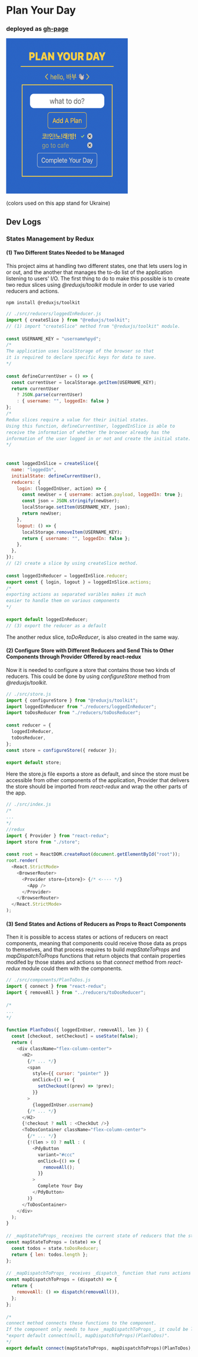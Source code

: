 # Plan Your Day

### deployed as [gh-page](https://willelee.github.io/plan-your-day/)

<a href="https://willelee.github.io/plan-your-day/">
  <img src="https://github.com/WilleLee/files/blob/main/%E1%84%89%E1%85%B3%E1%84%8F%E1%85%B3%E1%84%85%E1%85%B5%E1%86%AB%E1%84%89%E1%85%A3%E1%86%BA%202022-09-13%20%E1%84%8B%E1%85%A9%E1%84%92%E1%85%AE%204.17.54.png" width="330" height="420" />
</a>

(colors used on this app stand for Ukraine)

## Dev Logs

### States Management by Redux

#### (1) Two Different States Needed to be Managed

This project aims at handling two different states, one that lets users log in or out, and the another that manages the to-do list of the application listening to users' I/O. The first thing to do to make this possible is to create two redux slices using _@reduxjs/toolkit_ module in order to use varied reducers and actions.

```
npm install @reduxjs/toolkit
```

```javascript
// ./src/reducers/loggedInReducer.js
import { createSlice } from "@reduxjs/toolkit";
// (1) import "createSlice" method from "@reduxjs/toolkit" module.

const USERNAME_KEY = "username%pyd";
/*
The application uses localStorage of the browser so that 
it is required to declare specific keys for data to save.
*/

const defineCurrentUser = () => {
  const currentUser = localStorage.getItem(USERNAME_KEY);
  return currentUser
    ? JSON.parse(currentUser)
    : { username: "", loggedIn: false }
};
/*
Redux slices require a value for their initial states.
Using this function, defineCurrentUser, loggedInSlice is able to
receive the information of whether the browser already has the
information of the user logged in or not and create the initial state.
*/


const loggedInSlice = createSlice({
  name: "loggedIn",
  initialState: defineCurrentUser(),
  reducers: {
    login: (loggedInUser, action) => {
      const newUser = { username: action.payload, loggedIn: true };
      const json = JSON.stringify(newUser);
      localStorage.setItem(USERNAME_KEY, json);
      return newUser;
    },
    logout: () => {
      localStorage.removeItem(USERNAME_KEY);
      return { username: "", loggedIn: false };
    },
  },
});
// (2) create a slice by using createSlice method.

const loggedInReducer = loggedInSlice.reducer;
export const { login, logout } = loggedInSlice.actions;
/*
exporting actions as separated varibles makes it much
easier to handle them on various components
*/

export default loggedInReducer;
// (3) export the reducer as a default
```

The another redux slice, _toDoReducer_, is also created in the same way.

#### (2) Configure Store with Different Reducers and Send This to Other Components through Provider Offered by react-redux

Now it is needed to configure a store that contains those two kinds of reducers. This could be done by using _configureStore_ method from _@reduxjs/toolkit_.

```javascript
// ./src/store.js
import { configureStore } from "@reduxjs/toolkit";
import loggedInReducer from "./reducers/loggedInReducer";
import toDosReducer from "./reducers/toDosReducer";

const reducer = {
  loggedInReducer,
  toDosReducer,
};
const store = configureStore({ reducer });

export default store;
```

Here the store.js file exports a store as default, and since the store must be accessible from other components of the application, Provider that delivers the store should be imported from _react-redux_ and wrap the other parts of the app.

```javascript
// ./src/index.js
/*
...
*/
//redux
import { Provider } from "react-redux";
import store from "./store";

const root = ReactDOM.createRoot(document.getElementById("root"));
root.render(
  <React.StrictMode>
    <BrowserRouter>
      <Provider store={store}> {/* <---- */}
        <App />
      </Provider>
    </BrowserRouter>
  </React.StrictMode>
);
```

#### (3) Send States and Actions of Reducers as Props to React Components

Then it is possible to access states or actions of reducers on react components, meaning that components could receive those data as props to themselves, and that process requires to build _mapStateToProps_ and _mapDispatchToProps_ functions that return objects that contain properties modifed by those states and actions so that _connect_ method from _react-redux_ module could them with the components.

```javascript
// ./src/components/PlanToDos.js
import { connect } from "react-redux";
import { removeAll } from "../reducers/toDosReducer";

/*
...
*/

function PlanToDos({ loggedInUser, removeAll, len }) {
  const [checkout, setCheckout] = useState(false);
  return (
    <div className="flex-column-center">
      <H2>
        {/* ... */}
        <span
          style={{ cursor: "pointer" }}
          onClick={() => {
            setCheckout((prev) => !prev);
          }}
        >
          {loggedInUser.username}
        {/* ... */}
      </H2>
      {!checkout ? null : <CheckOut />}
      <ToDosContainer className="flex-column-center">
        {/* ... */}
        {!(len > 0) ? null : (
          <PdyButton
            variant="#ccc"
            onClick={() => {
              removeAll();
            }}
          >
            Complete Your Day
          </PdyButton>
        )}
      </ToDosContainer>
    </div>
  );
}

// _mapStateToProps_ receives the current state of reducers that the store now contains, and returns an object.
const mapStateToProps = (state) => {
  const todos = state.toDosReducer;
  return { len: todos.length };
};

// _mapDispatchToProps_ receives _dispatch_ function that runs actions that are created inside redux slices, and returns an object.
const mapDispatchToProps = (dispatch) => {
  return {
    removeAll: () => dispatch(removeAll()),
  };
};

/*
connect method connects these functions to the component.
If the component only needs to have _mapDispatchToProps_, it could be like
"export default connect(null, mapDispatchToProps)(PlanToDos)".
*/
export default connect(mapStateToProps, mapDispatchToProps)(PlanToDos);
```
